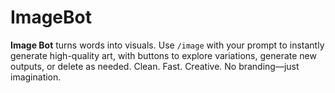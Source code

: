 # ImageBot
**Image Bot** turns words into visuals. Use `/image` with your prompt to instantly generate high-quality art, with buttons to explore variations, generate new outputs, or delete as needed. Clean. Fast. Creative. No branding—just imagination.
